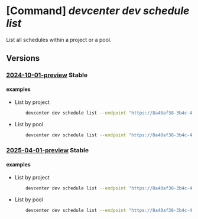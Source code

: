# [Command] _devcenter dev schedule list_

List all schedules within a project or a pool.

## Versions

### [2024-10-01-preview](/Resources/data-plane/microsoft.devcenter/L3Byb2plY3RzL3t9L3Bvb2xzL3t9L3NjaGVkdWxlcw==/2024-10-01-preview.xml) **Stable**

<!-- data-plane:microsoft.devcenter /projects/{}/pools/{}/schedules 2024-10-01-preview -->
<!-- data-plane:microsoft.devcenter /projects/{}/schedules 2024-10-01-preview -->

#### examples

- List by project
    ```bash
        devcenter dev schedule list --endpoint "https://8a40af38-3b4c-4672-a6a4-5e964b1870ed-contosodevcenter.centralus.devcenter.azure.com/" --project-name "DevProject"
    ```

- List by pool
    ```bash
        devcenter dev schedule list --endpoint "https://8a40af38-3b4c-4672-a6a4-5e964b1870ed-contosodevcenter.centralus.devcenter.azure.com/" --pool-name "DevPool" --project-name "DevProject"
    ```

### [2025-04-01-preview](/Resources/data-plane/microsoft.devcenter/L3Byb2plY3RzL3t9L3Bvb2xzL3t9L3NjaGVkdWxlcw==/2025-04-01-preview.xml) **Stable**

<!-- data-plane:microsoft.devcenter /projects/{}/pools/{}/schedules 2025-04-01-preview -->
<!-- data-plane:microsoft.devcenter /projects/{}/schedules 2025-04-01-preview -->

#### examples

- List by project
    ```bash
        devcenter dev schedule list --endpoint "https://8a40af38-3b4c-4672-a6a4-5e964b1870ed-contosodevcenter.centralus.devcenter.azure.com/" --project-name "DevProject"
    ```

- List by pool
    ```bash
        devcenter dev schedule list --endpoint "https://8a40af38-3b4c-4672-a6a4-5e964b1870ed-contosodevcenter.centralus.devcenter.azure.com/" --pool-name "DevPool" --project-name "DevProject"
    ```
